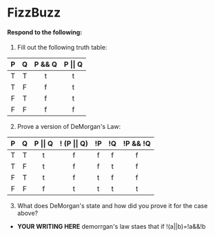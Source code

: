 # FizzBuzz
#### Respond to the following:

1. Fill out the following truth table:

| P  | Q  | P && Q | P \|\| Q |
|:--:|:--:|:------:|:--------:|
| T  | T  |   t    |     t    |
| T  | F  |   f    |     t    |
| F  | T  |   f    |     t    |
| F  | F  |   f    |     f    |


2. Prove a version of DeMorgan's Law:

| P  | Q  | P \|\| Q | ! (P \|\| Q) | !P | !Q | !P && !Q |
|:--:|:--:|:--------:|:------------:|:--:|:--:|:--------:|
| T  | T  |    t     |      f       |  f | f  |   f      |
| T  | F  |    t     |      f       |  f | t  |   f      |
| F  | T  |    t     |      f       |  t | f  |   f      |
| F  | F  |    f     |      t       |  t | t  |   t      |

3. What does DeMorgan's state and how did you prove it for the case above?
  * **YOUR WRITING HERE**
demorrgan's law staes that if !(a||b)=!a&&!b
